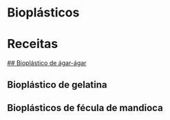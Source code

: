 # Bioplásticos




# Receitas

[## Bioplástico de ágar-ágar](https://github.com/instituto-hub/Bootcamp-Ind-textil/tree/master/Turma%20%231/Biopl%C3%A1sticos/Biopl%C3%A1stico%20de%20%C3%A1gar-%C3%A1gar)

## Bioplástico de gelatina

## Bioplásticos de fécula de mandioca
